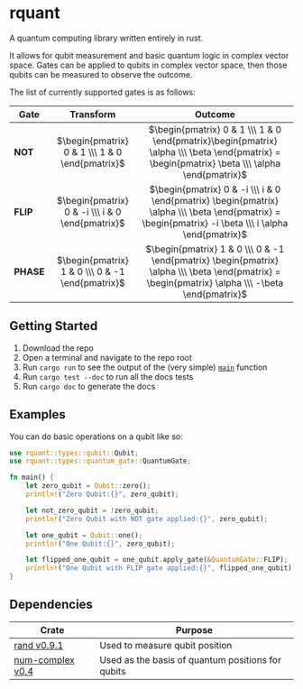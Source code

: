 # rquant
A quantum computing library written entirely in rust.

It allows for qubit measurement and basic quantum logic in complex vector space. Gates can be applied to qubits in complex vector space, then those qubits can be measured to observe the outcome.

The list of currently supported gates is as follows:

|Gate|Transform|Outcome|
|-|:-:|:-:|
|**NOT**|$\begin{pmatrix} 0 & 1 \\\ 1 & 0 \end{pmatrix}$|$\begin{pmatrix} 0 & 1 \\\ 1 & 0 \end{pmatrix}\begin{pmatrix} \alpha \\\ \beta \end{pmatrix} = \begin{pmatrix} \beta \\\ \alpha \end{pmatrix}$|
|**FLIP**|$\begin{pmatrix} 0 & -i \\\ i & 0 \end{pmatrix}$| $\begin{pmatrix} 0 & -i \\\ i & 0 \end{pmatrix} \begin{pmatrix} \alpha \\\ \beta \end{pmatrix} = \begin{pmatrix} -i \beta \\\ i \alpha \end{pmatrix}$|
|**PHASE**|$\begin{pmatrix} 1 & 0 \\\ 0 & -1 \end{pmatrix}$| $\begin{pmatrix} 1 & 0 \\\ 0 & -1 \end{pmatrix} \begin{pmatrix} \alpha \\\ \beta \end{pmatrix} = \begin{pmatrix} \alpha \\\ -\beta \end{pmatrix}$|

## Getting Started
1. Download the repo
1. Open a terminal and navigate to the repo root
1. Run `cargo run` to see the output of the (very simple) [`main`](./src/main.rs) function
1. Run `cargo test --doc` to run all the docs tests
1. Run `cargo doc` to generate the docs

## Examples
You can do basic operations on a qubit like so:
```rust
use rquant::types::qubit::Qubit;
use rquant::types::quantum_gate::QuantumGate;

fn main() {
    let zero_qubit = Qubit::zero();
    println!("Zero Qubit:{}", zero_qubit);

    let not_zero_qubit = !zero_qubit;
    println!("Zero Qubit with NOT gate applied:{}", zero_qubit);

    let one_qubit = Qubit::one();
    println!("One Qubit:{}", zero_qubit);

    let flipped_one_qubit = one_qubit.apply_gate(&QuantumGate::FLIP);
    println!("One Qubit with FLIP gate applied:{}", flipped_one_qubit);
}
```

## Dependencies
|Crate|Purpose|
|-|-|
|[rand v0.9.1](https://docs.rs/rand/0.9.1/rand/index.html)|Used to measure qubit position|
|[num-complex v0.4](https://docs.rs/num-complex/0.4.6/num_complex/index.html)|Used as the basis of quantum positions for qubits|